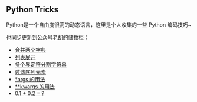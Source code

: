 ## Python Tricks

Python是一个自由度很高的动态语言，这里是个人收集的一些 Python 编码技巧~

也同步更新到公众号[老胡的储物柜](https://ws1.sinaimg.cn/large/007i3XCUgy1fyamp8ip6cj309k09kdfs.jpg)：

- [合并两个字典](python_tricks01.py)
- [列表展开](python_tricks02.py)
- [多个界定符分割字符串](python_tricks03.py)
- [过滤序列元素](python_tricks04.py)
- [*args 的⽤法](python_tricks05.py)
- [**kwargs 的⽤法](python_tricks06.py)
- [0.1 + 0.2 = ?](python_tricks07.py)
